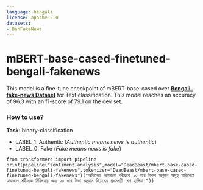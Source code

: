 ```yaml
---
language: bengali
license: apache-2.0
datasets:
- BanFakeNews
---
```


# **mBERT-base-cased-finetuned-bengali-fakenews**

This model is a fine-tune checkpoint of mBERT-base-cased over **[Bengali-fake-news Dataset](https://www.kaggle.com/cryptexcode/banfakenews)** for Text classification. This model reaches an accuracy of 96.3 with an f1-score of 79.1 on the dev set.

### **How to use?**

**Task**: binary-classification

- LABEL_1: Authentic (*Authentic means news is authentic*)
- LABEL_0: Fake (*Fake means news is fake*)

```
from transformers import pipeline
print(pipeline("sentiment-analysis",model="DeadBeast/mbert-base-cased-finetuned-bengali-fakenews",tokenizer="DeadBeast/mbert-base-cased-finetuned-bengali-fakenews")("অভিনেতা আফজাল শরীফকে ২০ লাখ টাকার অনুদান অসুস্থ অভিনেতা আফজাল শরীফকে চিকিৎসার জন্য ২০ লাখ টাকা অনুদান দিয়েছেন প্রধানমন্ত্রী শেখ হাসিনা।"))
```